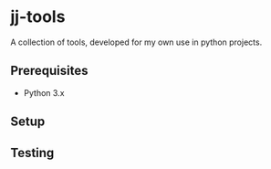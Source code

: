 # jj-tools
A collection of tools, developed for my own use in python projects.

## Prerequisites
- Python 3.x

## Setup

## Testing
